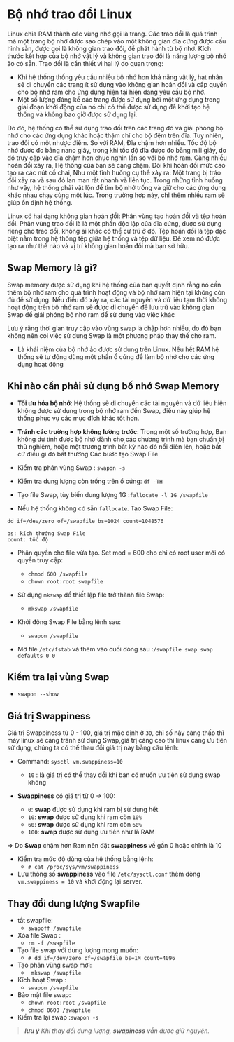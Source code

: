 # Bộ nhớ trao đổi Linux
Linux chia RAM thành các vùng nhớ gọi là trang. Các trao đổi là quá trình mà một trang bộ nhớ được sao chép vào một không gian đĩa cứng được cấu hình sẵn, được gọi là không gian trao đổi, để phát hành từ bộ nhớ. Kích thước kết hợp của bộ nhớ vật lý và không gian trao đổi là năng lượng bộ nhớ ảo có sẵn. Trao đổi là cần thiết vì hai lý do quan trọng:
* Khi hệ thống thống yêu cầu nhiều bộ nhớ hơn khả năng vật lý, hạt nhân sẽ di chuyển các trang ít sử dụng vào không gian hoán đổi và cấp quyền cho bộ nhớ ram cho ứng dụng hiện tại hiện đang yêu cầu bộ nhớ.
* Một số lượng đáng kể các trang được sử dụng bởi một ứng dụng trong giai đoạn khởi động của nó chỉ có thể được sử dụng để khởi tạo hệ thống và không bao giờ được sử dụng lại.

Do đó, hệ thống có thể sử dụng trao đổi trên các trang đó và giải phóng bộ nhớ cho các ứng dụng khác hoặc thậm chí cho bộ đệm trên đĩa. Tuy nhiên, trao đổi có một nhược điểm. So với RAM, Đĩa chậm hơn nhiều. Tốc độ bộ nhớ được đo bằng nano giây, trong khi tốc độ đĩa được đo bằng mili giây, do đó truy cập vào đĩa chậm hơn chục nghìn lần so với bộ nhớ ram. Càng nhiều hoán đổi xảy ra, Hệ thống của bạn sẽ càng chậm. Đôi khi hoán đổi mức cao tạo ra các nút cổ chai, Như một tình huống cụ thể xảy ra: Một trang bị tráo đổi xảy ra và sau đó lan man rất nhanh và liên tục. Trong những tình huống như vậy, hệ thống phải vật lộn để tìm bộ nhớ trống và giữ cho các ứng dụng khác nhau chạy cùng một lúc. Trong trường hợp này, chỉ thêm nhiều ram sẽ giúp ổn định hệ thống.

Linux có hai dạng không gian hoán đổi: Phân vùng tạo hoán đổi và tệp hoán đổi. Phân vùng trao đổi là là một phần độc lập của đĩa cứng, được sử dụng riêng cho trao đổi, không ai khác có thể cư trú ở đó. Tệp hoán đổi là tệp đặc biệt nằm trong hệ thống tệp giữa hệ thống và tệp dữ liệu. Để xem nó được tạo ra như thế nào và vị trí không gian hoán đổi mà bạn sở hữu.

## Swap Memory là gì?
Swap memory được sử dụng khi hệ thống của bạn quyết định rằng nó cần thêm bộ nhớ ram cho quá trình hoạt động và bộ nhớ ram hiện tại không còn đủ để sử dụng. Nếu điều đó xảy ra, các tài nguyên và dữ liệu tạm thời không hoạt động trên bộ nhớ ram sẽ được di chuyển để lưu trữ vào không gian Swap để giải phóng bộ nhớ ram để sử dụng vào việc khác

Lưu ý rằng thời gian truy cập vào vùng swap là chập hơn nhiều, do đó bạn không nên coi việc sử dụng Swap là một phương pháp thay thế cho ram.
* Là khái niệm của bộ nhớ ảo được sử dụng trên Linux. Nếu hết RAM hệ thống sẽ tự động dùng một phần ổ cứng để làm bộ nhớ cho các ứng dụng hoạt động
## Khi nào cần phải sử dụng bố nhớ Swap Memory
* **Tối ưu hóa bộ nhớ**: Hệ thống sẽ di chuyển các tài nguyên và dữ liệu hiện không được sử dụng trong bộ nhớ ram đến Swap, điều này giúp hệ thống phục vụ các mục đích khác tốt hơn.
* **Tránh các trường hợp không lường trước**: Trong một số trường hợp, Bạn không dự tính được bộ nhớ dành cho các chương trình mà bạn chuẩn bị thử nghiệm, hoặc một  trương trình bất kỳ nào đó nổi điên lên, hoặc bất cứ điều gì đó bất thường
Các bước tạo Swap File 
* Kiểm tra phân vùng Swap : `swapon -s`
* Kiểm tra dung lượng còn trống trên ổ cứng: `df -TH`
* Tạo file Swap, tùy biến dung lượng 1G :`fallocate -l 1G /swapfile`

* Nếu hệ thống không có sẵn `fallocate`. Tạo Swap File:
```
dd if=/dev/zero of=/swapfile bs=1024 count=1048576

bs: kích thướng Swap File
count: tốc độ
```
* Phân quyền cho file vừa tạo. Set mod = 600 cho chỉ có root user mới có quyền truy cập:
    * ` chmod 600 /swapfile `
    * `chown root:root swapfile`

* Sử dụng `mkswap` để thiết lập file trở thành file Swap:
    * `mkswap /swapfile`
* Khởi động Swap File bằng lệnh sau: 
    * ` swapon /swapfile `
* Mở file `/etc/fstab` và thêm vào cuối dòng sau :`/swapfile swap swap defaults 0 0`
## Kiểm tra lại vùng Swap 
* `swapon --show`
## Giá trị Swappiness 
Giá trị Swappiness từ 0 - 100, giá trị mặc định ở `30`, chỉ số này càng thấp thì máy linux sẽ càng tránh sử dụng Swap,giá trị càng cao thì linux cang ưu tiên sử dụng, chúng ta có thể thau đổi giá trị này bằng câu lệnh:
* Command: `sysctl vm.swappiness=10`
    * `10` : là giá trị có thể thay đổi khi bạn có muốn ưu tiên sử dụng swap không

* **Swappiness** có giá trị từ 0 -> 100:
    * `0`: **swap** được sử dụng khi ram bị sử dụng hết
    * `10`: **swap** được sử dụng khi ram còn `10%`
    * `60`: **swap** được sử dụng khi ram còn `60%`
    * `100`: **swap** được sử dụng ưu tiên như là RAM

=> Do **Swap** chậm hơn Ram nên đặt **swappiness** về gần 0 hoặc chỉnh là 10 
* Kiểm tra mức độ dùng của hệ thống bằng lệnh:
    * `# cat /proc/sys/vm/swappiness`
* Lưu thông số **swappiness** vào file `/etc/sysctl.conf` thêm dòng `vm.swappiness = 10` và khởi động lại server.

## Thay đổi dung lượng Swapfile 
* tắt swapfile:
    * `swapoff /swapfile `
* Xóa file Swap :
    * `rm -f /swapfile`
* Tạo file swap với dung lượng mong muốn:
    * `# dd if=/dev/zero of=/swapfile bs=1M count=4096`
* Tạo phân vùng swap mới:
    * ` mkswap /swapfile`
* Kích hoạt Swap :
    * `swapon /swapfile`
* Bảo mật file swap:
    * `chown root:root /swapfile`
    * `chmod 0600 /swapfile`
* Kiểm tra lại swap :`swapon -s`
>***lưu ý** Khi thay đổi dung lượng, **swapiness** vẫn được giữ nguyên.*
